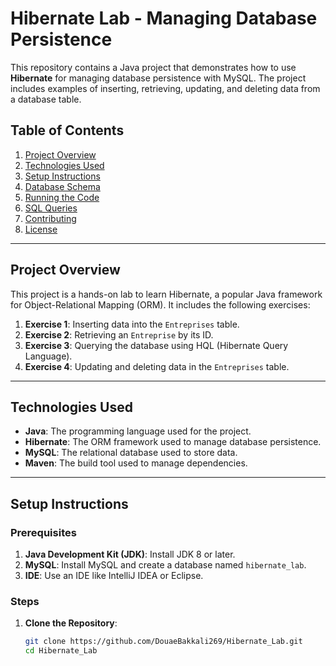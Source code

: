 # Hibernate Lab - Managing Database Persistence

This repository contains a Java project that demonstrates how to use **Hibernate** for managing database persistence with MySQL. The project includes examples of inserting, retrieving, updating, and deleting data from a database table.

## Table of Contents
1. [Project Overview](#project-overview)
2. [Technologies Used](#technologies-used)
3. [Setup Instructions](#setup-instructions)
4. [Database Schema](#database-schema)
5. [Running the Code](#running-the-code)
6. [SQL Queries](#sql-queries)
7. [Contributing](#contributing)
8. [License](#license)

---

## Project Overview

This project is a hands-on lab to learn Hibernate, a popular Java framework for Object-Relational Mapping (ORM). It includes the following exercises:

1. **Exercise 1**: Inserting data into the `Entreprises` table.
2. **Exercise 2**: Retrieving an `Entreprise` by its ID.
3. **Exercise 3**: Querying the database using HQL (Hibernate Query Language).
4. **Exercise 4**: Updating and deleting data in the `Entreprises` table.

---

## Technologies Used

- **Java**: The programming language used for the project.
- **Hibernate**: The ORM framework used to manage database persistence.
- **MySQL**: The relational database used to store data.
- **Maven**: The build tool used to manage dependencies.

---

## Setup Instructions

### Prerequisites

1. **Java Development Kit (JDK)**: Install JDK 8 or later.
2. **MySQL**: Install MySQL and create a database named `hibernate_lab`.
3. **IDE**: Use an IDE like IntelliJ IDEA or Eclipse.

### Steps

1. **Clone the Repository**:
   ```bash
   git clone https://github.com/DouaeBakkali269/Hibernate_Lab.git
   cd Hibernate_Lab
